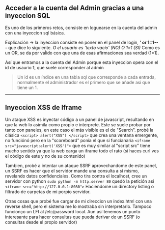## Acceder a la cuenta del Admin gracias a una inyeccion SQL

Es uno de los primeros retos, consiste en loguearse en la cuenta del admin con una inyeccion sql básica.

Explicación -> la inyeccion consiste en poner en el panel de login, **' or 1=1-- -** que dice lo siguiente. 
*O el usuario es 'texto vacío' (NO) O 1=1 (SI)* Como es un OR, se da por vaĺido con que una de esas afirmaciones sea verdad (1=1).

Así que entramos a la cuenta del Admin porque esta inyeccion opera con el id de usaurio 1, que suele corresponder al admin
> Un id  es un índice en una tabla sql que corresponde a cada entrada, normalmente el administrador es el primero que se añade asi que tiene un 1.

------------------------------------------------------------------------

## Inyeccion XSS de Iframe

Un ataque XSS es inyectar código a un panel de javascript, resultando en que la web lo asimila como propio e interprete.
Este se suele probar por tanto con paneles, en este caso el más visible es el de "Search". probé la clásica
```<script> alert("XSS") </script>``` que crea una ventana emergente, no funciónó pero en la "scoreboard" ponía el que si funcianaría
```<iframe src="javascript:alert('XSS')">``` que es muy similar al "script src" tiene mucho sentido ya que la web carga un iframe todo el rato (si haces curl ves 
el código de este y no de su contenido)

Tambien, probé a intentar un ataque SSRF aprovechandome de este panel, un SSRF es hacer que el servidor mande una consulta a sí mismo, revelando
datos confidenciales. Como tira contra el localhost, cree un servidor con python ```sudo python -m http.server 80``` quedó la petición asi 
```<iframe src="http://127.0.0.1:8080">``` Haciendome un directory listing o filtrado de carpetas de mi porpio servidor.

Otras cosas que probé fue cargar de mi direccion un index.html con una reverse shell, pero el sistema me lo mostraba sin interpretarlo. Tampoco
funcionço un LFI al /etc/password local. Aun así tenemos un punto interesante para hacer consultas que pueda derivar de un SSRF (o consultas desde el propio servidor)
